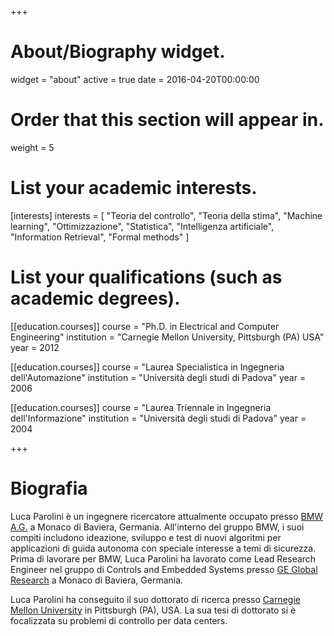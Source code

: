+++
# About/Biography widget.
widget = "about"
active = true
date = 2016-04-20T00:00:00

# Order that this section will appear in.
weight = 5

# List your academic interests.
[interests]
  interests = [
    "Teoria del controllo",
    "Teoria della stima",
    "Machine learning",
    "Ottimizzazione",
    "Statistica",
    "Intelligenza artificiale",
    "Information Retrieval",
    "Formal methods"
  ]

# List your qualifications (such as academic degrees).
[[education.courses]]
  course = "Ph.D. in Electrical and Computer Engineering"
  institution = "Carnegie Mellon University, Pittsburgh (PA) USA"
  year = 2012

[[education.courses]]
  course = "Laurea Specialistica in Ingegneria dell'Automazione"
  institution = "Università degli studi di Padova"
  year = 2006

[[education.courses]]
  course = "Laurea Triennale in Ingegneria dell'Informazione"
  institution = "Università degli studi di Padova"
  year = 2004

+++

# Biografia

Luca Parolini è un ingegnere ricercatore attualmente occupato presso [BMW A.G.](https://www.bmwgroup.com/en/innovation/technologies-and-mobility/autonomes-fahren/campus.html) a Monaco di Baviera, Germania. All'interno del gruppo BMW, i suoi compiti includono ideazione, sviluppo e test di nuovi algoritmi per applicazioni di guida autonoma con speciale interesse a temi di sicurezza. Prima di lavorare per BMW, Luca Parolini ha lavorato come Lead Research Engineer nel gruppo di Controls and Embedded Systems presso [GE Global Research](https://www.geglobalresearch.com/) a Monaco di Baviera, Germania.

Luca Parolini ha conseguito il suo dottorato di ricerca presso [Carnegie Mellon University](https://www.ece.cmu.edu/) in Pittsburgh (PA), USA. La sua tesi di dottorato si è focalizzata su problemi di controllo per data centers.
